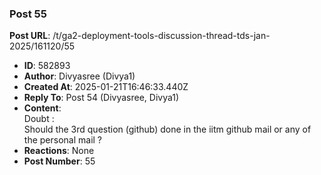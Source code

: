 ### Post 55
**Post URL**: /t/ga2-deployment-tools-discussion-thread-tds-jan-2025/161120/55
- **ID**: 582893
- **Author**: Divyasree (Divya1)
- **Created At**: 2025-01-21T16:46:33.440Z
- **Reply To**: Post 54 (Divyasree, Divya1)
- **Content**:  
  Doubt :<br>
Should the 3rd question (github) done in the iitm github mail or any of the personal mail ?
- **Reactions**: None
- **Post Number**: 55

